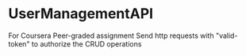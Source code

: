 # UserManagementAPI
For Coursera Peer-graded assignment
Send http requests with "valid-token" to authorize the CRUD operations
